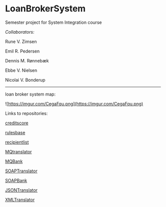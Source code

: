 # LoanBrokerSystem
Semester project for System Integration course

*Collaborators:*

Rune V. Zimsen

Emil R. Pedersen

Dennis M. Rønnebæk

Ebbe V. Nielsen

Nicolai V. Bonderup
____________________

loan broker system map:

![https://imgur.com/CegaFqu.png](https://imgur.com/CegaFqu.png)

Links to repositories:

[creditscore](https://github.com/tjaydk/LoanBroker-CreditScore)

[rulesbase](https://github.com/Ebski/LoanBroker-BankRules)

[recipientlist](https://github.com/NicolaiVBonderup/LoanBroker-RecipientList)

[MQtranslator](https://github.com/NicolaiVBonderup/LoanBroker-MQTranslator)

[MQBank](https://github.com/NicolaiVBonderup/LoanBroker-MQBank)

[SOAPTranslator](https://github.com/NicolaiVBonderup/LoanBroker-SOAPTranslator)

[SOAPBank](https://github.com/NicolaiVBonderup/LoanBroker-SOAPBank)

[JSONTranslator](https://github.com/NicolaiVBonderup/LoanBroker-JSONTranslator)

[XMLTranslator](https://github.com/NicolaiVBonderup/LoanBroker-XMLTranslator)

